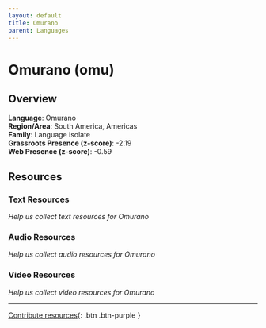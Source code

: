 ```yaml
---
layout: default
title: Omurano
parent: Languages
---
```


# Omurano (omu)

## Overview

**Language**: Omurano  
**Region/Area**: South America, Americas  
**Family**: Language isolate  
**Grassroots Presence (z-score)**: -2.19  
**Web Presence (z-score)**: -0.59  

## Resources

### Text Resources
*Help us collect text resources for Omurano*

### Audio Resources
*Help us collect audio resources for Omurano*

### Video Resources
*Help us collect video resources for Omurano*

---

[Contribute resources](https://forms.office.com/e/1SfLJx3u1r){: .btn .btn-purple }

